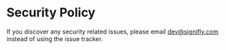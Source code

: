 # Security Policy

If you discover any security related issues, please email dev@signifly.com instead of using the issue tracker.
